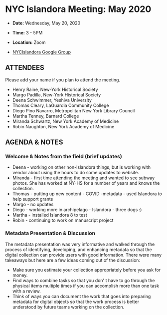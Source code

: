 # NYC Islandora Meeting: May 2020
* **Date:**  Wednesday, May 20, 2020
* **Time:** 3 - 5PM
* **Location:**  Zoom

* [NYCIslandora Google Group](https://groups.google.com/forum/#!forum/nycislandora)


## ATTENDEES
Please add your name if you plan to attend the meeting.
* Henry Raine, New-York Historical Society
* Margo Padilla, New-York Historical Society
* Deena Schwimmer, Yeshiva University
* Thomas Cleary, LaGuardia Community College
* Diego Pino Navarro, Metropolitan New York Library Council
* Martha Tenney, Barnard College
* Miranda Schwartz, New York Academy of Medicine
* Robin Naughton, New York Academy of Medicine


## AGENDA & NOTES
### Welcome & Notes from the field (brief updates)
  * Deena - working on other non-Islandora things, but is working with vendor about using the hours to do some updates to website.
  * Miranda - first time attending the meeting and wanted to see subway photos.  She has worked at NY-HS for a number of years and knows the collection.
  * Thomas - putting up new content - COVID -metadata - used Islandora to help support grants
  * Margo - no updates
  * Diego - working more in archipelago - Islandora - three dogs :)
  * Martha - installed Islandora 8 to test
  * Robin - continuing to work on manuscript project 

### Metadata Presentation & Discussion
The metadata presentation was very informative and walked through the process of identifying, developing, and enhancing metadata so that the digital collection can provide users with good information. There were many takeaways but here are a few ideas coming out of the discussion:
* Make sure you estimate your collection appropriately before you ask for money.
* Find ways to combine tasks so that you don' t have to go through the physical items multiple times if you can accomplish more than one task with a review.
* Think of ways you can document the work that goes into preparing metadata for digital objects so that the work process is better understood by future teams working on the collection.   
